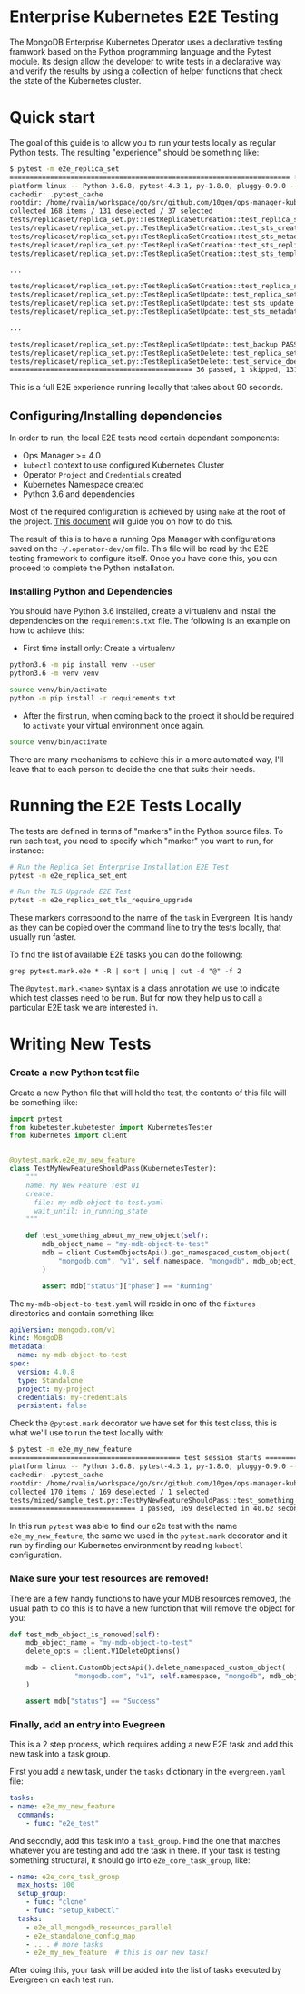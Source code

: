 # Enterprise Kubernetes E2E Testing #

The MongoDB Enterprise Kubernetes Operator uses a declarative testing
framwork based on the Python programming language and the Pytest
module. Its design allow the developer to write tests in a
declarative way and verify the results by using a collection of helper
functions that check the state of the Kubernetes cluster.

# Quick start #

The goal of this guide is to allow you to run your tests locally as
regular Python tests. The resulting "experience" should be something
like:

``` bash
$ pytest -m e2e_replica_set
===================================================================== test session starts ===========================================================
platform linux -- Python 3.6.8, pytest-4.3.1, py-1.8.0, pluggy-0.9.0 -- /home/rvalin/.virtualenvs/operator-tests/bin/python
cachedir: .pytest_cache
rootdir: /home/rvalin/workspace/go/src/github.com/10gen/ops-manager-kubernetes/docker/mongodb-enterprise-tests, inifile: pytest.ini
collected 168 items / 131 deselected / 37 selected
tests/replicaset/replica_set.py::TestReplicaSetCreation::test_replica_set_sts_exists PASSED                                                    [  2%]
tests/replicaset/replica_set.py::TestReplicaSetCreation::test_sts_creation PASSED                                                              [  5%]
tests/replicaset/replica_set.py::TestReplicaSetCreation::test_sts_metadata PASSED                                                              [  8%]
tests/replicaset/replica_set.py::TestReplicaSetCreation::test_sts_replicas PASSED                                                              [ 10%]
tests/replicaset/replica_set.py::TestReplicaSetCreation::test_sts_template PASSED                                                              [ 13%]

...

tests/replicaset/replica_set.py::TestReplicaSetCreation::test_replica_set_was_configured SKIPPED                                               [ 51%]
tests/replicaset/replica_set.py::TestReplicaSetUpdate::test_replica_set_sts_should_exist PASSED                                                [ 54%]
tests/replicaset/replica_set.py::TestReplicaSetUpdate::test_sts_update PASSED                                                                  [ 56%]
tests/replicaset/replica_set.py::TestReplicaSetUpdate::test_sts_metadata PASSED                                                                [ 59%]

...

tests/replicaset/replica_set.py::TestReplicaSetUpdate::test_backup PASSED                                                                      [ 94%]
tests/replicaset/replica_set.py::TestReplicaSetDelete::test_replica_set_sts_doesnt_exist PASSED                                                [ 97%]
tests/replicaset/replica_set.py::TestReplicaSetDelete::test_service_does_not_exist PASSED                                                      [100%]
============================================= 36 passed, 1 skipped, 131 deselected, 10 warnings in 89.47 seconds ====================================

```

This is a full E2E experience running locally that takes about 90
seconds.

## Configuring/Installing dependencies ##

In order to run, the local E2E tests need certain dependant
components:

* Ops Manager >= 4.0
* `kubectl` context to use configured Kubernetes Cluster
* Operator `Project` and `Credentials` created
* Kubernetes Namespace created
* Python 3.6 and dependencies

Most of the required configuration is achieved by using `make` at the
root of the project. [This
document](https://github.com/10gen/ops-manager-kubernetes/blob/master/docs/dev/dev-start-guide.md)
will guide you on how to do this.

The result of this is to have a running Ops Manager with
configurations saved on the `~/.operator-dev/om` file. This file will
be read by the E2E testing framework to configure itself. Once you
have done this, you can proceed to complete the Python installation.

### Installing Python and Dependencies ###

You should have Python 3.6 installed, create a virtualenv and install
the dependencies on the `requirements.txt` file. The following is an
example on how to achieve this:


* First time install only: Create a virtualenv
``` bash
python3.6 -m pip install venv --user
python3.6 -m venv venv

source venv/bin/activate
python -m pip install -r requirements.txt
```

* After the first run, when coming back to the project it should be
required to `activate` your virtual environment once again.
``` bash
source venv/bin/activate
```

There are many mechanisms to achieve this in a more automated way,
I'll leave that to each person to decide the one that suits their needs.

# Running the E2E Tests Locally #


The tests are defined in terms of "markers" in the Python source
files. To run each test, you need to specify which "marker" you want
to run, for instance:

``` bash
# Run the Replica Set Enterprise Installation E2E Test
pytest -m e2e_replica_set_ent

# Run the TLS Upgrade E2E Test
pytest -m e2e_replica_set_tls_require_upgrade
```

These markers correspond to the name of the `task` in Evergreen. It is
handy as they can be copied over the command line to try the tests
locally, that usually run faster.

To find the list of available E2E tasks you can do the following:

    grep pytest.mark.e2e * -R | sort | uniq | cut -d "@" -f 2

The `@pytest.mark.<name>` syntax is a class annotation we use to
indicate which test classes need to be run. But for now they help us
to call a particular E2E task we are interested in.


# Writing New Tests #

### Create a new Python test file ###

Create a new Python file that will hold the test, the contents of this
file will be something like:

``` python
import pytest
from kubetester.kubetester import KubernetesTester
from kubernetes import client


@pytest.mark.e2e_my_new_feature
class TestMyNewFeatureShouldPass(KubernetesTester):
    """
    name: My New Feature Test 01
    create:
      file: my-mdb-object-to-test.yaml
      wait_until: in_running_state
    """

    def test_something_about_my_new_object(self):
        mdb_object_name = "my-mdb-object-to-test"
        mdb = client.CustomObjectsApi().get_namespaced_custom_object(
            "mongodb.com", "v1", self.namespace, "mongodb", mdb_object_name
        )

        assert mdb["status"]["phase"] == "Running"
```

The `my-mdb-object-to-test.yaml` will reside in one of the `fixtures`
directories and contain something like:

``` yaml
apiVersion: mongodb.com/v1
kind: MongoDB
metadata:
  name: my-mdb-object-to-test
spec:
  version: 4.0.8
  type: Standalone
  project: my-project
  credentials: my-credentials
  persistent: false
```

Check the `@pytest.mark` decorator we have set for this test class, this is
what we'll use to run the test locally with:

``` bash
$ pytest -m e2e_my_new_feature
========================================== test session starts ===========================================
platform linux -- Python 3.6.8, pytest-4.3.1, py-1.8.0, pluggy-0.9.0 -- /home/rvalin/.virtualenvs/operator-tests/bin/python
cachedir: .pytest_cache
rootdir: /home/rvalin/workspace/go/src/github.com/10gen/ops-manager-kubernetes/docker/mongodb-enterprise-tests, inifile: pytest.ini
collected 170 items / 169 deselected / 1 selected
tests/mixed/sample_test.py::TestMyNewFeatureShouldPass::test_something_about_my_new_object PASSED  [100%]
=============================== 1 passed, 169 deselected in 40.62 seconds ================================
```

In this run `pytest` was able to find our e2e test with the name
`e2e_my_new_feature`, the same we used in the `pytest.mark` decorator
and it run by finding our Kubernetes environment by reading `kubectl`
configuration.

### Make sure your test resources are removed! ###

There are a few handy functions to have your MDB resources removed,
the usual path to do this is to have a new function that will remove
the object for you:

``` python
def test_mdb_object_is_removed(self):
    mdb_object_name = "my-mdb-object-to-test"
    delete_opts = client.V1DeleteOptions()

    mdb = client.CustomObjectsApi().delete_namespaced_custom_object(
                "mongodb.com", "v1", self.namespace, "mongodb", mdb_object_name, delete_opts
    )

    assert mdb["status"] == "Success"
```

### Finally, add an entry into Evegreen ###

This is a 2 step process, which requires adding a new E2E task and add
this new task into a task group.

First you add a new task, under the `tasks` dictionary in the
`evergreen.yaml` file:

``` yaml
tasks:
- name: e2e_my_new_feature
  commands:
    - func: "e2e_test"
```

And secondly, add this task into a `task_group`. Find the one that
matches whatever you are testing and add the task in there. If your
task is testing something structural, it should go into
`e2e_core_task_group`, like:

``` yaml
- name: e2e_core_task_group
  max_hosts: 100
  setup_group:
    - func: "clone"
    - func: "setup_kubectl"
  tasks:
    - e2e_all_mongodb_resources_parallel
    - e2e_standalone_config_map
    - .... # more tasks
    - e2e_my_new_feature  # this is our new task!
```

After doing this, your task will be added into the list of tasks
executed by Evergreen on each test run.
